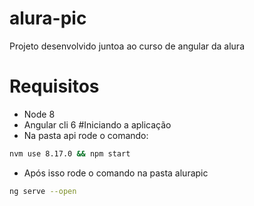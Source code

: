 # alura-pic
Projeto desenvolvido juntoa ao curso de angular da alura
# Requisitos 
- Node 8
- Angular cli 6
#Iniciando a aplicação
- Na pasta api rode o comando:
```bash
nvm use 8.17.0 && npm start
```
- Após isso rode o comando na pasta alurapic
```bash
ng serve --open
```
